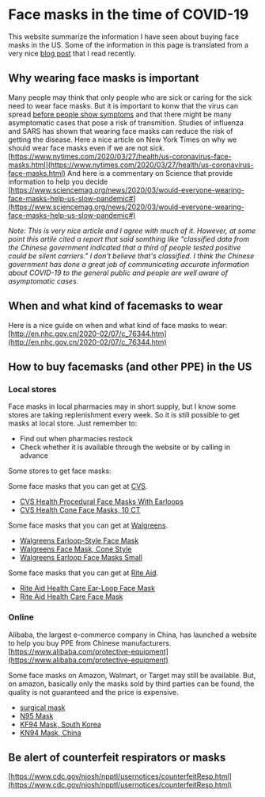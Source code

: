 # Face masks in the time of COVID-19

This website summarize the information I have seen about buying face masks in the US. Some of the information in this page is translated from a very nice [blog post](https://www.uscreditcards101.com/how-to-get-face-mask-in-usa/) that I read recently.

## Why wearing face masks is important
Many people may think that only people who are sick or caring for the sick need to wear face masks. But it is important to konw that the virus can spread [before people show symptoms](https://www.cdc.gov/coronavirus/2019-ncov/prevent-getting-sick/how-covid-spreads.html) and that there might be many asymptomatic cases that pose a risk of transmition. Studies of influenza and SARS has shown that wearing face masks can reduce the risk of getting the disease. Here a nice article on New York Times on why we should wear face masks even if we are not sick.
[https://www.nytimes.com/2020/03/27/health/us-coronavirus-face-masks.html](https://www.nytimes.com/2020/03/27/health/us-coronavirus-face-masks.html)
And here is a commentary on Science that provide information to help you decide 
[https://www.sciencemag.org/news/2020/03/would-everyone-wearing-face-masks-help-us-slow-pandemic#](https://www.sciencemag.org/news/2020/03/would-everyone-wearing-face-masks-help-us-slow-pandemic#)

_Note: This is very nice article and I agree with much of it. However, at some point this artile cited a report that said somthing like "classified data from the Chinese government indicated that a third of people tested positive could be silent carriers." I don't believe that's classified. I think the Chinese government has done a great job of communicating accurate information about COVID-19 to the general public and people are well aware of asymptomatic cases._

## When and what kind of facemasks to wear

Here is a nice guide on when and what kind of face masks to wear:
[http://en.nhc.gov.cn/2020-02/07/c_76344.htm](http://en.nhc.gov.cn/2020-02/07/c_76344.htm)

## How to buy facemasks (and other PPE) in the US

### Local stores

Face masks in local pharmacies may in short supply, but I know some stores are taking replenishment every week. So it is still possible to get masks at local store. Just remember to:
* Find out when pharmacies restock
* Check whether it is available through the website or by calling in advance

Some stores to get face masks:

Some face masks that you can get at [CVS](https://www.cvs.com).
- [CVS Health Procedural Face Masks With Earloops](https://www.cvs.com/shop/cvs-health-procedural-face-masks-with-earloops-prodid-310410)
- [CVS Health Cone Face Masks, 10 CT](https://www.cvs.com/shop/cvs-health-cone-face-masks-10-ct-prodid-2220209)

Some face masks that you can get at [Walgreens](https://www.walgreens.com).
- [Walgreens Earloop-Style Face Mask](https://www.walgreens.com/store/c/walgreens-earloop-style-face-mask/ID=prod6272763-product)
- [Walgreens Face Mask, Cone Style](https://www.walgreens.com/store/c/walgreens-face-mask,-cone-style/ID=prod6172910-product)
- [Walgreens Earloop Face Masks Small](https://www.walgreens.com/store/c/walgreens-earloop-face-masks-small/ID=prod6208055-product)

Some face masks that you can get at [Rite Aid](https://www.riteaid.com).
- [Rite Aid Health Care Ear-Loop Face Mask](https://www.riteaid.com/shop/rite-aid-health-care-ear-loop-face-mask-20-ct-8021972)
- [Rite Aid Health Care Face Mask](https://www.riteaid.com/shop/rite-aid-health-care-face-mask-7-ct-8021971)

### Online

Alibaba, the largest e-commerce company in China, has launched a website to help you buy PPE from Chinese manufacturers.
[https://www.alibaba.com/protective-equipment](https://www.alibaba.com/protective-equipment)

Some face masks on Amazon, Walmart, or Target may still be available. But, on amazon, basically only the masks sold by third parties can be found, the quality is not guaranteed and the price is expensive.
- [surgical mask](https://amzn.to/33QI8hA)
- [N95 Mask](https://amzn.to/2wLDHsd)
- [KF94 Mask, South Korea](https://amzn.to/2ydMCmF)
- [KN94 Mask, China](https://amzn.to/3dBbBkg)


## Be alert of counterfeit respirators or masks
[https://www.cdc.gov/niosh/npptl/usernotices/counterfeitResp.html](https://www.cdc.gov/niosh/npptl/usernotices/counterfeitResp.html)
